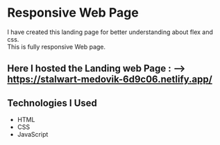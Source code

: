# Responsive Web Page 
I have created this landing page for better understanding about flex and css.<br /> 
This is fully responsive Web page.
## Here I hosted the Landing web Page  : --> https://stalwart-medovik-6d9c06.netlify.app/
## Technologies I Used
* HTML
* CSS
* JavaScript


